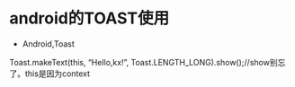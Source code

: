 # android的TOAST使用
- Android,Toast 

Toast.makeText(this, “Hello,kx!”, Toast.LENGTH_LONG).show();//show别忘了。this是因为context